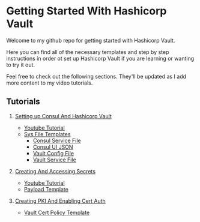 # Getting Started With Hashicorp Vault

Welcome to my github repo for getting started with Hashicorp Vault. 

Here you can find all of the necessary templates and step by step instructions in order ot set up Hashicorp Vault if you are learning or wanting to try it out. 

Feel free to check out the following sections. They'll be updated as I add more content to my video tutorials.

## Tutorials

1. [Setting up Consul And Hashicorp Vault](getting-started/)
    - [Youtube Tutorial](https://www.youtube.com/watch?v=b_2lo30g0RU)
    - [Sys File Templates](getting-started/sys_file_templates)
        + [Consul Service File](getting-started/sys_file_templates/consul.service)
        + [Consul UI JSON](getting-started/sys_file_templates/ui.json)
        + [Vault Config File](getting-started/sys_file_templates/config.hcl)
        + [Vault Service File](getting-started/sys_file_templates/vault.service)

2. [Creating And Accessing Secrets](creating-and-accessing-secrets)
    - [Youtube Tutorial](https://www.youtube.com/watch?v=7JQVdvmLmio)
    - [Payload Template](creating-and-accessing-secrets/template/payload.json)

3. [Creating PKI And Enabling Cert Auth](creating-pki-and-enabling-cert-auth/README.md)
    - [Vault Cert Policy Template](creating-pki-and-enabling-cert-auth/template/vault-cert.hcl)
